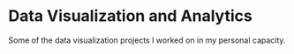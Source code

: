 # Data Visualization and Analytics
Some of the data visualization projects I worked on in my personal capacity.
